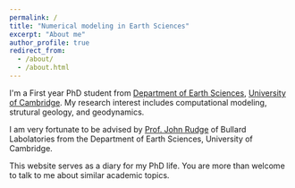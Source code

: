 ```yaml
---
permalink: /
title: "Numerical modeling in Earth Sciences"
excerpt: "About me"
author_profile: true
redirect_from: 
  - /about/
  - /about.html
---
```


I'm a First year PhD student from [Department of Earth Sciences](https://www.esc.cam.ac.uk/), [University of Cambridge](https://www.cam.ac.uk/). My research interest includes computational modeling, strutural geology, and geodynamics.

I am very fortunate to be advised by [Prof. John Rudge](https://www.esc.cam.ac.uk/directory/john-rudge) of Bullard Labolatories from the Department of Earth Sciences, University of Cambridge.

This website serves as a diary for my PhD life. You are more than welcome to talk to me about similar academic topics.
